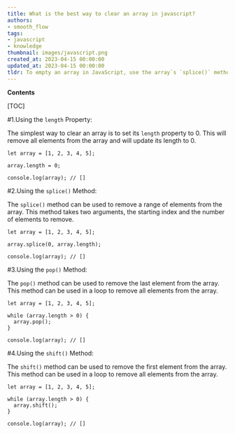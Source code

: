 ```yaml
---
title: What is the best way to clear an array in javascript?
authors:
- smooth_flow
tags:
- javascript
- knowledge
thumbnail: images/javascript.png
created_at: 2023-04-15 00:00:00
updated_at: 2023-04-15 00:00:00
tldr: To empty an array in JavaScript, use the array`s `splice()` method with no arguments.
---
```


**Contents**

[TOC]

#1.Using the `length` Property: 

The simplest way to clear an array is to set its `length` property to 0. This will remove all elements from the array and will update its length to 0.

```
let array = [1, 2, 3, 4, 5];

array.length = 0;

console.log(array); // []
```

#2.Using the `splice()` Method:

The `splice()` method can be used to remove a range of elements from the array. This method takes two arguments, the starting index and the number of elements to remove.

```
let array = [1, 2, 3, 4, 5];

array.splice(0, array.length);

console.log(array); // []
```

#3.Using the `pop()` Method:

The `pop()` method can be used to remove the last element from the array. This method can be used in a loop to remove all elements from the array.

```
let array = [1, 2, 3, 4, 5];

while (array.length > 0) {
  array.pop();
}

console.log(array); // []
```

#4.Using the `shift()` Method:

The `shift()` method can be used to remove the first element from the array. This method can be used in a loop to remove all elements from the array.

```
let array = [1, 2, 3, 4, 5];

while (array.length > 0) {
  array.shift();
}

console.log(array); // []
```
